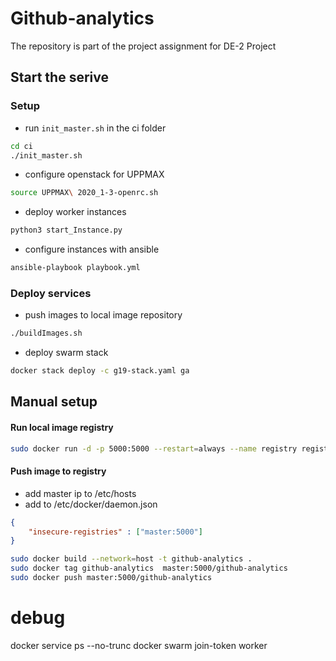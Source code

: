 # Github-analytics

The repository is part of the project assignment for DE-2 Project

## Start the serive

### Setup

- run `init_master.sh` in the ci folder
```bash
cd ci
./init_master.sh
```
- configure openstack for UPPMAX
```bash
source UPPMAX\ 2020_1-3-openrc.sh
```

- deploy worker instances
```bash
python3 start_Instance.py
```

- configure instances with ansible
```bash
ansible-playbook playbook.yml
```

### Deploy services 

- push images to local image repository
```bash
./buildImages.sh
```

- deploy swarm stack
```bash
docker stack deploy -c g19-stack.yaml ga
```

## Manual setup

#### Run local image registry
```bash
sudo docker run -d -p 5000:5000 --restart=always --name registry registry:2
```


#### Push image to registry
- add master ip to /etc/hosts 
- add to /etc/docker/daemon.json 
```json
{
    "insecure-registries" : ["master:5000"]
}
```

```bash
sudo docker build --network=host -t github-analytics .
sudo docker tag github-analytics  master:5000/github-analytics
sudo docker push master:5000/github-analytics
```


# debug

docker service ps --no-trunc
docker swarm join-token worker